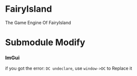 # FairyIsland
The Game Engine Of FairyIsland

# Submodule Modify

### ImGui
if you got the error: `DC undeclare`, use `window->DC` to Replace it
